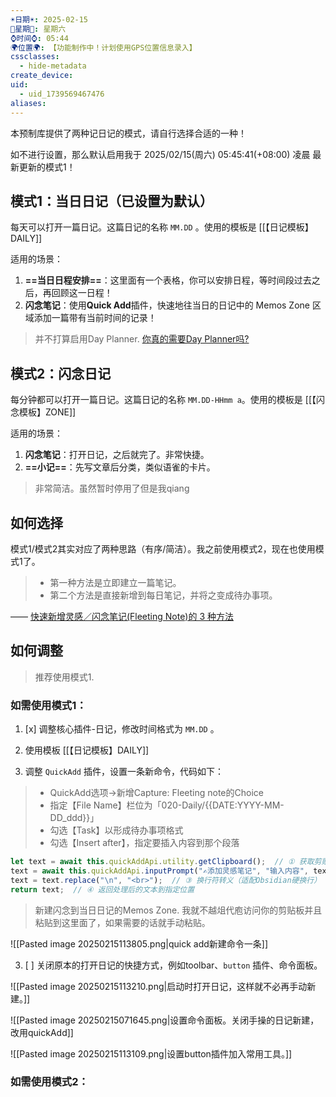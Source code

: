 ```yaml
---
☀️日期☀️: 2025-02-15
📆星期📆: 星期六
⌚️时间⌚️: 05:44
🌍位置🌍: 【功能制作中！计划使用GPS位置信息录入】
cssclasses:
  - hide-metadata
create_device: 
uid:
  - uid_1739569467476
aliases:
---
```


本预制库提供了两种记日记的模式，请自行选择合适的一种！

如不进行设置，那么默认启用我于 2025/02/15(周六) 05:45:41(+08:00) 凌晨 最新更新的模式1！

## 模式1：当日日记（已设置为默认）

每天可以打开一篇日记。这篇日记的名称 `MM.DD` 。使用的模板是 [[【日记模板】DAILY]]

适用的场景：

1. **==当日日程安排==**：这里面有一个表格，你可以安排日程，等时间段过去之后，再回顾这一日程！
2. **闪念笔记**：使用**Quick Add**插件，快速地往当日的日记中的 Memos Zone 区域添加一篇带有当前时间的记录！

> 并不打算启用Day Planner. [你真的需要Day Planner吗?](https://forum-zh.obsidian.md/t/topic/297)

## 模式2：闪念日记


每分钟都可以打开一篇日记。这篇日记的名称 `MM.DD-HHmm a`。使用的模板是 [[【闪念模板】ZONE]]

适用的场景：

1. **闪念笔记**：打开日记，之后就完了。非常快捷。
2. **==小记==**：先写文章后分类，类似语雀的卡片。


> 非常简洁。虽然暂时停用了但是我qiang

## 如何选择

模式1/模式2其实对应了两种思路（有序/简洁）。我之前使用模式2，现在也使用模式1了。

> - 第一种方法是立即建立一篇笔记。
> - 第二个方法是直接新增到每日笔记，并将之变成待办事项。

—— [快速新增灵感／闪念笔记(Fleeting Note)的 3 种方法](https://sspai.com/post/69227)

## 如何调整

> 推荐使用模式1.
### 如需使用模式1：

1. [x] 调整核心插件-日记，修改时间格式为 `MM.DD` 。

1. 使用模板 [[【日记模板】DAILY]]
2. 调整 `QuickAdd` 插件，设置一条新命令，代码如下：

> - QuickAdd选项→新增Capture: Fleeting note的Choice
> - 指定【File Name】栏位为「020-Daily/{{DATE:YYYY-MM-DD\_ddd}}」
> - 勾选【Task】以形成待办事项格式
> - 勾选【Insert after】，指定要插入内容到那个段落

```js
let text = await this.quickAddApi.utility.getClipboard();  // ① 获取剪贴板内容
text = await this.quickAddApi.inputPrompt("✍添加灵感笔记", "输入内容", text);  // ② 弹出输入框（预设剪贴板内容）
text = text.replace("\n", "<br>");  // ③ 换行符转义（适配Obsidian硬换行）
return text;  // ④ 返回处理后的文本到指定位置
```

> 新建闪念到当日日记的Memos Zone.
> 我就不越俎代庖访问你的剪贴板并且粘贴到这里面了，如果需要的话就手动粘贴。

![[Pasted image 20250215113805.png|quick add新建命令一条]]


3. [ ] 关闭原本的打开日记的快捷方式，例如toolbar、`button` 插件、命令面板。

![[Pasted image 20250215113210.png|启动时打开日记，这样就不必再手动新建。]]

![[Pasted image 20250215071645.png|设置命令面板。关闭手操的日记新建，改用quickAdd]]

![[Pasted image 20250215113109.png|设置button插件加入常用工具。]]

### 如需使用模式2：

